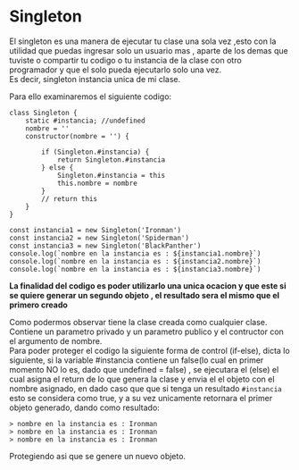 # Singleton

El singleton es una manera de ejecutar tu clase una sola vez ,esto con la utilidad que puedas ingresar solo un usuario mas , aparte de los demas que tuviste o compartir tu codigo o tu instancia de la clase con otro programador y que el solo pueda ejecutarlo solo una vez.  
Es decir, singleton instancia unica de mi clase.

Para ello examinaremos el siguiente codigo:

```
class Singleton {
    static #instancia; //undefined
    nombre = ''
    constructor(nombre = '') {

        if (Singleton.#instancia) {
            return Singleton.#instancia
        } else {
            Singleton.#instancia = this
            this.nombre = nombre
        }
        // return this
    }
}

const instancia1 = new Singleton('Ironman')
const instancia2 = new Singleton('Spiderman')
const instancia3 = new Singleton('BlackPanther')
console.log(`nombre en la instancia es : ${instancia1.nombre}`)
console.log(`nombre en la instancia es : ${instancia2.nombre}`)
console.log(`nombre en la instancia es : ${instancia3.nombre}`)
```

**La finalidad del codigo es poder utilizarlo una unica ocacion y que este si se quiere generar un segundo objeto , el resultado sera el mismo que el primero creado**

Como podermos observar tiene la clase creada como cualquier clase.  
Contiene un parametro privado y un parametro publico y el contructor con el argumento de nombre.  
Para poder proteger el codigo la siguiente forma de control (if-else), dicta lo siguiente, si la variable #instancia contiene un false(lo cual en primer momento NO lo es, dado que undefined = false) , se ejecutara el (else) el cual asigna el return de lo que genera la clase y envia el el objeto con el nombre asignado, en dado caso que que si tenga un resultado `#instancia` esto se considera como true, y a su vez unicamente retornara el primer objeto generado, dando como resultado:

```
> nombre en la instancia es : Ironman
> nombre en la instancia es : Ironman
> nombre en la instancia es : Ironman
```
Protegiendo asi que se genere un nuevo objeto.